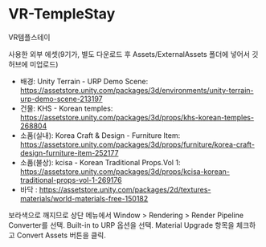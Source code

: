 # VR-TempleStay
VR템플스테이

사용한 외부 에셋(9기가, 별도 다운로드 후 Assets/ExternalAssets 폴더에 넣어서 깃허브에 미업로드)

- 배경: Unity Terrain - URP Demo Scene: https://assetstore.unity.com/packages/3d/environments/unity-terrain-urp-demo-scene-213197
- 건물: KHS - Korean temples: https://assetstore.unity.com/packages/3d/props/khs-korean-temples-268804
- 소품(실내): Korea Craft & Design - Furniture Item: https://assetstore.unity.com/packages/3d/props/furniture/korea-craft-design-furniture-item-252177
- 소품(불상): kcisa - Korean Traditional Props.Vol 1: https://assetstore.unity.com/packages/3d/props/kcisa-korean-traditional-props-vol-1-269176
- 바닥 : https://assetstore.unity.com/packages/2d/textures-materials/world-materials-free-150182

보라색으로 깨지므로 상단 메뉴에서 Window > Rendering > Render Pipeline Converter를 선택.
Built-in to URP 옵션을 선택.
Material Upgrade 항목을 체크하고 Convert Assets 버튼을 클릭.
